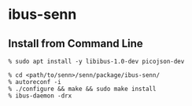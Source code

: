 # ibus-senn

## Install from Command Line

```
% sudo apt install -y libibus-1.0-dev picojson-dev

% cd <path/to/senn>/senn/package/ibus-senn/
% autoreconf -i
% ./configure && make && sudo make install
% ibus-daemon -drx
```
